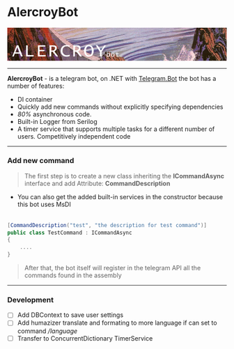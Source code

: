 # AlercroyBot

![Banner](Repository/banner.png)

---

**AlercroyBot** - is a telegram bot, on .NET with [Telegram.Bot](https://github.com/TelegramBots/Telegram.Bot) 
the bot has a number of features: 

- DI container
- Quickly add new commands without explicitly specifying dependencies
- _80%_ asynchronous code.
- Built-in Logger from Serilog
- A timer service that supports multiple tasks for a different number of users. Competitively independent code

---

### Add new command

> The first step is to create a new class inheriting the **ICommandAsync** interface and 
add Attribute: **CommandDescription**

- You can also get the added built-in services in the constructor because this bot uses MsDI

```csharp

[CommandDescription("test", "the description for test command")]
public class TestCommand : ICommandAsync 
{
    ....
}
```

> After that, the bot itself will register in the telegram API all the commands found in the assembly

---

### Development

 - [ ] Add DBContext to save user settings
 - [ ] Add humazizer translate and formating to more language if can set to command */language*
 - [ ] Transfer to ConcurrentDictionary TimerService